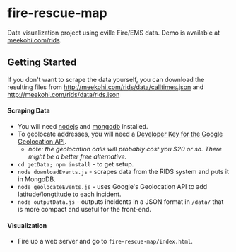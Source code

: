 # fire-rescue-map
Data visualization project using cville Fire/EMS data. Demo is available at [meekohi.com/rids](http://meekohi.com/rids).

## Getting Started

If you don't want to scrape the data yourself, you can download the resulting files from http://meekohi.com/rids/data/calltimes.json and http://meekohi.com/rids/data/rids.json

#### Scraping Data
* You will need [nodejs](http://nodejs.com) and [mongodb](http://mongodb.com) installed.
* To geolocate addresses, you will need a [Developer Key for the Google Geolocation API](https://developers.google.com/maps/documentation/geolocation/get-api-key).
  * _note: the geolocation calls will probably cost you $20 or so. There might be a better free alternative._
* `cd getData; npm install` - to get setup.
* `node downloadEvents.js` -  scrapes data from the RIDS system and puts it in MongoDB.
* `node geolocateEvents.js` - uses Google's Geolocation API to add latitude/longtitude to each incident.
* `node outputData.js` - outputs incidents in a JSON format in `/data/` that is more compact and useful for the front-end.

#### Visualization
* Fire up a web server and go to `fire-rescue-map/index.html`.
